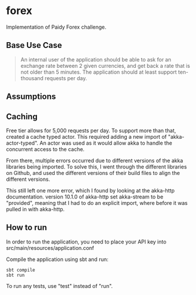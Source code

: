 # forex
Implementation of Paidy Forex challenge.

## Base Use Case
> An internal user of the application should be able to ask for an 
> exchange rate between 2 given currencies, and get back a rate that 
> is not older than 5 minutes. The application should at least support 
> ten-thousand requests per day.

## Assumptions


## Caching
Free tier allows for 5,000 requests per day. To support more than that, created a cache 
typed actor. This required adding a new import of "akka-actor-typed". An actor was used
as it would allow akka to handle the concurrent access to the cache. 

From there, multiple errors occurred due to different versions of the akka libraries 
being imported. To solve this, I went through the different libraries on Github, and 
used the different versions of their build files to align the different versions. 

This still left one more error, which I found by looking at the akka-http documentation.
version 10.1.0 of akka-http set akka-stream to be "provided", meaning that I had to do
an explicit import, where before it was pulled in with akka-http. 

## How to run
In order to run the application, you need to place your API key into  
src/main/resources/application.conf

Compile the application using sbt and run:

```
sbt compile
sbt run
```

To run any tests, use "test" instead of "run".
